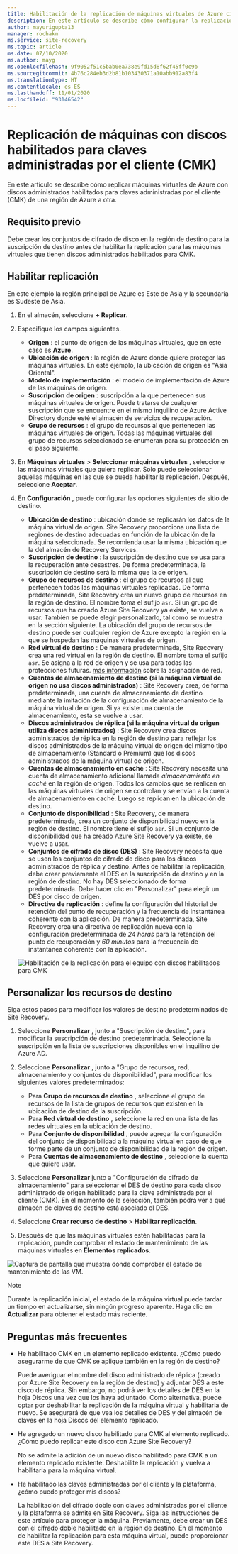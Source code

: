 ```yaml
---
title: Habilitación de la replicación de máquinas virtuales de Azure cifradas en Azure Site Recovery
description: En este artículo se describe cómo configurar la replicación de máquinas virtuales con discos habilitados para claves administradas por el cliente (CMK) de una región de Azure a otra mediante Site Recovery.
author: mayurigupta13
manager: rochakm
ms.service: site-recovery
ms.topic: article
ms.date: 07/10/2020
ms.author: mayg
ms.openlocfilehash: 9f9052f51c5bab0ea738e9fd15d8f62f45ff0c9b
ms.sourcegitcommit: 4b76c284eb3d2b81b103430371a10abb912a83f4
ms.translationtype: HT
ms.contentlocale: es-ES
ms.lasthandoff: 11/01/2020
ms.locfileid: "93146542"
---
```

# <a name="replicate-machines-with-customer-managed-keys-cmk-enabled-disks"></a>Replicación de máquinas con discos habilitados para claves administradas por el cliente (CMK)

En este artículo se describe cómo replicar máquinas virtuales de Azure con discos administrados habilitados para claves administradas por el cliente (CMK) de una región de Azure a otra.

## <a name="prerequisite"></a>Requisito previo
Debe crear los conjuntos de cifrado de disco en la región de destino para la suscripción de destino antes de habilitar la replicación para las máquinas virtuales que tienen discos administrados habilitados para CMK.

## <a name="enable-replication"></a>Habilitar replicación

En este ejemplo la región principal de Azure es Este de Asia y la secundaria es Sudeste de Asia.

1. En el almacén, seleccione **+ Replicar**.
2. Especifique los campos siguientes.
    - **Origen** : el punto de origen de las máquinas virtuales, que en este caso es **Azure**.
    - **Ubicación de origen** : la región de Azure donde quiere proteger las máquinas virtuales. En este ejemplo, la ubicación de origen es "Asia Oriental".
    - **Modelo de implementación** : el modelo de implementación de Azure de las máquinas de origen.
    - **Suscripción de origen** : suscripción a la que pertenecen sus máquinas virtuales de origen. Puede tratarse de cualquier suscripción que se encuentre en el mismo inquilino de Azure Active Directory donde esté el almacén de servicios de recuperación.
    - **Grupo de recursos** : el grupo de recursos al que pertenecen las máquinas virtuales de origen. Todas las máquinas virtuales del grupo de recursos seleccionado se enumeran para su protección en el paso siguiente.

3. En **Máquinas virtuales** > **Seleccionar máquinas virtuales** , seleccione las máquinas virtuales que quiera replicar. Solo puede seleccionar aquellas máquinas en las que se pueda habilitar la replicación. Después, seleccione **Aceptar**.

4. En **Configuración** , puede configurar las opciones siguientes de sitio de destino.

    - **Ubicación de destino** : ubicación donde se replicarán los datos de la máquina virtual de origen. Site Recovery proporciona una lista de regiones de destino adecuadas en función de la ubicación de la máquina seleccionada. Se recomienda usar la misma ubicación que la del almacén de Recovery Services.
    - **Suscripción de destino** : la suscripción de destino que se usa para la recuperación ante desastres. De forma predeterminada, la suscripción de destino será la misma que la de origen.
    - **Grupo de recursos de destino** : el grupo de recursos al que pertenecen todas las máquinas virtuales replicadas. De forma predeterminada, Site Recovery crea un nuevo grupo de recursos en la región de destino. El nombre toma el sufijo `asr`. Si un grupo de recursos que ha creado Azure Site Recovery ya existe, se vuelve a usar. También se puede elegir personalizarlo, tal como se muestra en la sección siguiente. La ubicación del grupo de recursos de destino puede ser cualquier región de Azure excepto la región en la que se hospedan las máquinas virtuales de origen.
    - **Red virtual de destino** : De manera predeterminada, Site Recovery crea una red virtual en la región de destino. El nombre toma el sufijo `asr`. Se asigna a la red de origen y se usa para todas las protecciones futuras. [más información](./azure-to-azure-network-mapping.md) sobre la asignación de red.
    - **Cuentas de almacenamiento de destino (si la máquina virtual de origen no usa discos administrados)** : Site Recovery crea, de forma predeterminada, una cuenta de almacenamiento de destino mediante la imitación de la configuración de almacenamiento de la máquina virtual de origen. Si ya existe una cuenta de almacenamiento, esta se vuelve a usar.
    - **Discos administrados de réplica (si la máquina virtual de origen utiliza discos administrados)** : Site Recovery crea discos administrados de réplica en la región de destino para reflejar los discos administrados de la máquina virtual de origen del mismo tipo de almacenamiento (Standard o Premium) que los discos administrados de la máquina virtual de origen.
    - **Cuentas de almacenamiento en caché** : Site Recovery necesita una cuenta de almacenamiento adicional llamada *almacenamiento en caché* en la región de origen. Todos los cambios que se realicen en las máquinas virtuales de origen se controlan y se envían a la cuenta de almacenamiento en caché. Luego se replican en la ubicación de destino.
    - **Conjunto de disponibilidad** : Site Recovery, de manera predeterminada, crea un conjunto de disponibilidad nuevo en la región de destino. El nombre tiene el sufijo `asr`. Si un conjunto de disponibilidad que ha creado Azure Site Recovery ya existe, se vuelve a usar.
    - **Conjuntos de cifrado de disco (DES)** : Site Recovery necesita que se usen los conjuntos de cifrado de disco para los discos administrados de réplica y destino. Antes de habilitar la replicación, debe crear previamente el DES en la suscripción de destino y en la región de destino. No hay DES seleccionado de forma predeterminada. Debe hacer clic en "Personalizar" para elegir un DES por disco de origen.
    - **Directiva de replicación** : define la configuración del historial de retención del punto de recuperación y la frecuencia de instantánea coherente con la aplicación. De manera predeterminada, Site Recovery crea una directiva de replicación nueva con la configuración predeterminada de *24 horas* para la retención del punto de recuperación y *60 minutos* para la frecuencia de instantánea coherente con la aplicación.

    ![Habilitación de la replicación para el equipo con discos habilitados para CMK](./media/azure-to-azure-how-to-enable-replication-cmk-disks/cmk-enable-dr.png)

## <a name="customize-target-resources"></a>Personalizar los recursos de destino

Siga estos pasos para modificar los valores de destino predeterminados de Site Recovery.

1. Seleccione **Personalizar** , junto a "Suscripción de destino", para modificar la suscripción de destino predeterminada. Seleccione la suscripción en la lista de suscripciones disponibles en el inquilino de Azure AD.

2. Seleccione **Personalizar** , junto a "Grupo de recursos, red, almacenamiento y conjuntos de disponibilidad", para modificar los siguientes valores predeterminados:
    - Para **Grupo de recursos de destino** , seleccione el grupo de recursos de la lista de grupos de recursos que existen en la ubicación de destino de la suscripción.
    - Para **Red virtual de destino** , seleccione la red en una lista de las redes virtuales en la ubicación de destino.
    - Para **Conjunto de disponibilidad** , puede agregar la configuración del conjunto de disponibilidad a la máquina virtual en caso de que forme parte de un conjunto de disponibilidad de la región de origen.
    - Para **Cuentas de almacenamiento de destino** , seleccione la cuenta que quiere usar.

3. Seleccione **Personalizar** junto a "Configuración de cifrado de almacenamiento" para seleccionar el DES de destino para cada disco administrado de origen habilitado para la clave administrada por el cliente (CMK). En el momento de la selección, también podrá ver a qué almacén de claves de destino está asociado el DES.

4. Seleccione **Crear recurso de destino** > **Habilitar replicación**.
5. Después de que las máquinas virtuales estén habilitadas para la replicación, puede comprobar el estado de mantenimiento de las máquinas virtuales en **Elementos replicados**.

![Captura de pantalla que muestra dónde comprobar el estado de mantenimiento de las VM.](./media/azure-to-azure-how-to-enable-replication-cmk-disks/cmk-customize-target-disk-properties.png)

>[!NOTE]
>Durante la replicación inicial, el estado de la máquina virtual puede tardar un tiempo en actualizarse, sin ningún progreso aparente. Haga clic en **Actualizar** para obtener el estado más reciente.

## <a name="faqs"></a>Preguntas más frecuentes

* He habilitado CMK en un elemento replicado existente. ¿Cómo puedo asegurarme de que CMK se aplique también en la región de destino?

    Puede averiguar el nombre del disco administrado de réplica (creado por Azure Site Recovery en la región de destino) y adjuntar DES a este disco de réplica. Sin embargo, no podrá ver los detalles de DES en la hoja Discos una vez que los haya adjuntado. Como alternativa, puede optar por deshabilitar la replicación de la máquina virtual y habilitarla de nuevo. Se asegurará de que vea los detalles de DES y del almacén de claves en la hoja Discos del elemento replicado.

* He agregado un nuevo disco habilitado para CMK al elemento replicado. ¿Cómo puedo replicar este disco con Azure Site Recovery?

    No se admite la adición de un nuevo disco habilitado para CMK a un elemento replicado existente. Deshabilite la replicación y vuelva a habilitarla para la máquina virtual.

* He habilitado las claves administradas por el cliente y la plataforma, ¿cómo puedo proteger mis discos?

    La habilitación del cifrado doble con claves administradas por el cliente y la plataforma se admite en Site Recovery. Siga las instrucciones de este artículo para proteger la máquina. Previamente, debe crear un DES con el cifrado doble habilitado en la región de destino. En el momento de habilitar la replicación para esta máquina virtual, puede proporcionar este DES a Site Recovery.

